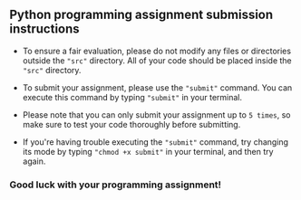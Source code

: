 ## Python programming assignment submission instructions

- To ensure a fair evaluation, please do not modify any files or directories outside the `"src"` directory. All of your code should be placed inside the `"src"` directory.

- To submit your assignment, please use the `"submit"` command. You can execute this command by typing `"submit"` in your terminal. 

- Please note that you can only submit your assignment up to `5 times`, so make sure to test your code thoroughly before submitting.

- If you're having trouble executing the `"submit"` command, try changing its mode by typing `"chmod +x submit"` in your terminal, and then try again.

### Good luck with your programming assignment!
